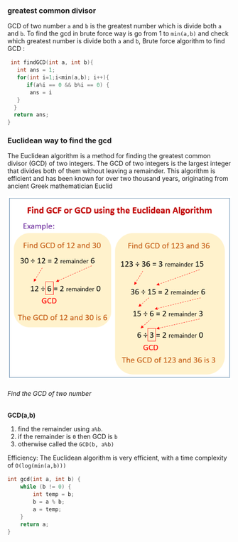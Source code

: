 ### greatest common divisor

GCD of two number `a` and `b` is the greatest number which is divide both `a` and `b`. To find the gcd in brute force way is go from 1 to `min(a,b)` and check which greatest number is divide both `a` and `b`,
Brute force algorithm to find GCD :

```cpp
 int findGCD(int a, int b){
   int ans = 1;
   for(int i=1;i<min(a,b); i++){
      if(a%i == 0 && b%i == 0) {
       ans = i
   }
  }
  return ans;
}
```

### Euclidean way to find the gcd

The Euclidean algorithm is a method for finding the greatest common divisor (GCD) of two integers. The GCD of two integers is the largest integer that divides both of them without leaving a remainder. This algorithm is efficient and has been known for over two thousand years, originating from ancient Greek mathematician Euclid

![Euclidean](../../Pictures/euclidean-algorithm.png)

###### Find the GCD of two number

**GCD(a,b)**

1.  find the remainder using `a%b`.
2.  if the remainder is `0` then GCD is `b`
3.  otherwise called the `GCD(b, a%b)`

Efficiency: The Euclidean algorithm is very efficient, with a time complexity of `O(log(min(a,b)))`

```cpp
int gcd(int a, int b) {
    while (b != 0) {
        int temp = b;
        b = a % b;
        a = temp;
    }
    return a;
}
```
